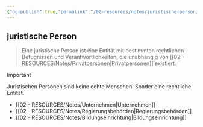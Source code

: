 ```yaml
---
{"dg-publish":true,"permalink":"/02-resources/notes/juristische-person/","tags":["bwl"],"noteIcon":"","updated":"2024-06-10T02:02:17.783+02:00"}
---
```


## juristische Person 
> Eine juristische Person ist eine Entität mit bestimmten rechtlichen Befugnissen und Verantwortlichkeiten, die unabhängig von [[02 - RESOURCES/Notes/Privatpersonen\|Privatpersonen]] existiert. 

> [!important] 
> Juristischen Personen sind keine echte Menschen. Sonder eine rechtliche Entität.

- [[02 - RESOURCES/Notes/Unternehmen\|Unternehmen]]
- [[02 - RESOURCES/Notes/Regierungsbehörden\|Regierungsbehörden]]
- [[02 - RESOURCES/Notes/Bildungseinrichtung\|Bildungseinrichtung]]
